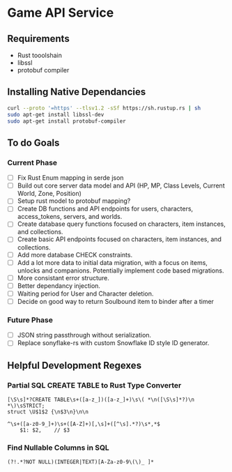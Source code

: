# Game API Service

## Requirements
- Rust tooolshain
- libssl
- protobuf compiler

## Installing Native Dependancies
```sh
curl --proto '=https' --tlsv1.2 -sSf https://sh.rustup.rs | sh
sudo apt-get install libssl-dev
sudo apt-get install protobuf-compiler
```
## To do Goals
### Current Phase
- [ ] Fix Rust Enum mapping in serde json
- [ ] Build out core server data model and API (HP, MP, Class Levels, Current World, Zone, Position)
- [ ] Setup rust model to protobuf mapping?
- [ ] Create DB functions and API endpoints for users, characters, access_tokens, servers, and worlds.
- [ ] Create database query functions focused on characters, item instances, and collections.
- [ ] Create basic API endpoints focused on characters, item instances, and collections.
- [ ] Add more database CHECK constraints.
- [ ] Add a lot more data to initial data migration, with a focus on items, unlocks and companions. Potentially implement code based migrations.
- [ ] More consistant error structure.
- [ ] Better dependancy injection.
- [ ] Waiting period for User and Character deletion.
- [ ] Decide on good way to return Soulbound item to binder after a timer
### Future Phase
- [ ] JSON string passthrough without serialization.
- [ ] Replace sonyflake-rs with custom Snowflake ID style ID generator.

## Helpful Development Regexes
### Partial SQL CREATE TABLE to Rust Type Converter
```
[\S\s]*?CREATE TABLE\s+([a-z_])([a-z_]+)\s\( *\n([\S\s]*?)\n *\)\sSTRICT;
struct \U$1$2 {\n$3\n}\n\n
```
```
^\s+([a-z0-9_]+)\s+([A-Z]+)[,\s]+([^\s].*?)\s*,*$
    $1: $2,    // $3
```
### Find Nullable Columns in SQL
```
(?!.*?NOT NULL)(INTEGER|TEXT)[A-Za-z0-9\(\)_ ]*
```